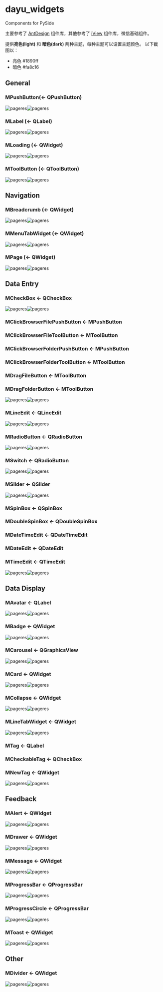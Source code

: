 # dayu_widgets

Components for PySide

主要参考了 [AntDesign](https://ant.design/) 组件库，其他参考了 [iView](https://www.iviewui.com/) 组件库，微信基础组件。


提供**亮色(light)** 和 **暗色(dark)** 两种主题，每种主题可以设置主题颜色。
以下截图以：

* 亮色 #1890ff 
* 暗色 #fa8c16

## General


### MPushButton(<- QPushButton)
![pageres](screenshots/push_button_light.png)![pageres](screenshots/push_button_dark.png)

### MLabel (<- QLabel)
![pageres](screenshots/label_light.png)![pageres](screenshots/label_dark.png)

### MLoading (<- QWidget)
![pageres](screenshots/loading_light.gif)![pageres](screenshots/loading_dark.gif)

### MToolButton (<- QToolButton)
![pageres](screenshots/tool_button_light.png)![pageres](screenshots/tool_button_dark.png)

## Navigation


### MBreadcrumb (<- QWidget)
![pageres](screenshots/breadcrumb_light.gif)![pageres](screenshots/breadcrumb_dark.gif)

### MMenuTabWidget (<- QWidget)
![pageres](screenshots/menu_tab_widget_light.png)![pageres](screenshots/menu_tab_widget_dark.png)

### MPage (<- QWidget)
![pageres](screenshots/page_light.png)![pageres](screenshots/page_dark.png)


## Data Entry


### MCheckBox <- QCheckBox
![pageres](screenshots/check_box_light.png)![pageres](screenshots/check_box_dark.png)

### MClickBrowserFilePushButton <- MPushButton
### MClickBrowserFileToolButton <- MToolButton
### MClickBrowserFolderPushButton <- MPushButton
### MClickBrowserFolderToolButton <- MToolButton
### MDragFileButton <- MToolButton
### MDragFolderButton <- MToolButton
![pageres](screenshots/browser_light.png)![pageres](screenshots/browser_dark.png)

### MLineEdit <- QLineEdit
![pageres](screenshots/line_edit_light.png)![pageres](screenshots/line_edit_dark.png)

### MRadioButton <- QRadioButton
![pageres](screenshots/radio_button_light.png)![pageres](screenshots/radio_button_dark.png)

### MSwitch <- QRadioButton
![pageres](screenshots/switch_light.png)![pageres](screenshots/switch_dark.png)

### MSilder <- QSlider
![pageres](screenshots/slider_light.png)![pageres](screenshots/slider_dark.png)

### MSpinBox <- QSpinBox
### MDoubleSpinBox  <- QDoubleSpinBox 
### MDateTimeEdit <- QDateTimeEdit
### MDateEdit <- QDateEdit
### MTimeEdit <- QTimeEdit
![pageres](screenshots/spin_box_light.png)![pageres](screenshots/spin_box_dark.png)


## Data Display


### MAvatar <- QLabel
![pageres](screenshots/avatar_light.png)![pageres](screenshots/avatar_dark.png)

### MBadge <- QWidget
![pageres](screenshots/badge_light.png)![pageres](screenshots/badge_dark.png)


### MCarousel <- QGraphicsView
![pageres](screenshots/carousel_light.png)![pageres](screenshots/carousel_dark.png)

### MCard <- QWidget
![pageres](screenshots/card_light.png)![pageres](screenshots/card_dark.png)

### MCollapse <- QWidget
![pageres](screenshots/collapse_light.png)![pageres](screenshots/collapse_dark.png)

### MLineTabWidget <- QWidget
![pageres](screenshots/line_tab_widget_light.gif)![pageres](screenshots/line_tab_widget_dark.gif)

### MTag <- QLabel
### MCheckableTag <- QCheckBox
### MNewTag <- QWidget
![pageres](screenshots/tag_light.png)![pageres](screenshots/tag_dark.png)


## Feedback


### MAlert <- QWidget
![pageres](screenshots/alert_light.png)![pageres](screenshots/alert_dark.png)

### MDrawer <- QWidget
![pageres](screenshots/drawer_light.gif)![pageres](screenshots/drawer_dark.gif)

### MMessage <- QWidget
![pageres](screenshots/message_light.gif)![pageres](screenshots/message_dark.gif)

### MProgressBar <- QProgressBar
![pageres](screenshots/progress_bar_light.png)![pageres](screenshots/progress_bar_dark.png)

### MProgressCircle <- QProgressBar
![pageres](screenshots/progress_circle_light.png)![pageres](screenshots/progress_circle_dark.png)

### MToast <- QWidget
![pageres](screenshots/toast_light.gif)![pageres](screenshots/toast_dark.gif)

## Other

### MDivider <- QWidget
![pageres](screenshots/divider_light.png)![pageres](screenshots/divider_dark.png)
